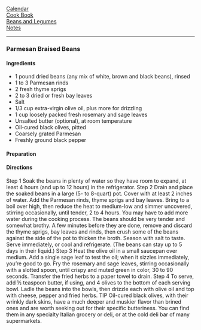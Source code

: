[Calendar](https://github.com/vmsmith/EDT/blob/master/calendar.md)    
[Cook Book](https://github.com/vmsmith/CookBook/blob/master/README.md)    
[Beans and Legumes](https://github.com/vmsmith/CookBook/blob/master/beans_legumes.md)    
[Notes](https://github.com/vmsmith/CookBook/blob/master/notes.md)    

-----   

### Parmesan Braised Beans   

#### Ingredients    
* 1 pound dried beans (any mix of white, brown and black beans), rinsed
* 1 to 3 Parmesan rinds
* 2 fresh thyme sprigs
* 2 to 3 dried or fresh bay leaves
* Salt
* 1/3 cup extra-virgin olive oil, plus more for drizzling
* 1 cup loosely packed fresh rosemary and sage leaves
* Unsalted butter (optional), at room temperature
* Oil-cured black olives, pitted   
* Coarsely grated Parmesan
* Freshly ground black pepper


#### Preparation    



#### Directions    


Step 1
Soak the beans in plenty of water so they have room to expand, at least 4 hours (and up to 12 hours) in the refrigerator.
Step 2
Drain and place the soaked beans in a large (5- to 8-quart) pot. Cover with at least 2 inches of water. Add the Parmesan rinds, thyme sprigs and bay leaves. Bring to a boil over high, then reduce the heat to medium-low and simmer uncovered, stirring occasionally, until tender, 2 to 4 hours. You may have to add more water during the cooking process. The beans should be very tender and somewhat brothy. A few minutes before they are done, remove and discard the thyme sprigs, bay leaves and rinds, then crush some of the beans against the side of the pot to thicken the broth. Season with salt to taste. Serve immediately, or cool and refrigerate. (The beans can stay up to 5 days in their liquid.)
Step 3
Heat the olive oil in a small saucepan over medium. Add a single sage leaf to test the oil; when it sizzles immediately, you’re good to go. Fry the rosemary and sage leaves, stirring occasionally with a slotted spoon, until crispy and muted green in color, 30 to 90 seconds. Transfer the fried herbs to a paper towel to drain.
Step 4
To serve, add ½ teaspoon butter, if using, and 4 olives to the bottom of each serving bowl. Ladle the beans into the bowls, then drizzle each with olive oil and top with cheese, pepper and fried herbs.
TIP
Oil-cured black olives, with their wrinkly dark skins, have a much deeper and muskier flavor than brined ones and are worth seeking out for their specific butteriness. You can find them in any specialty Italian grocery or deli, or at the cold deli bar of many supermarkets.
